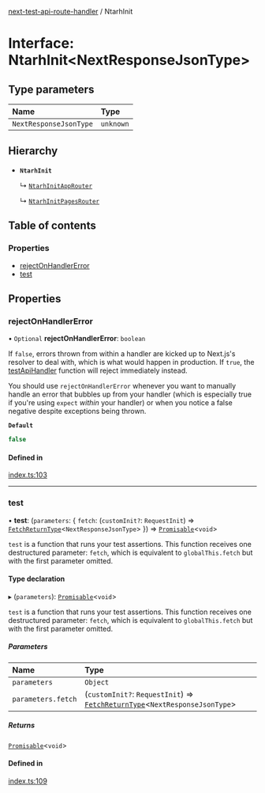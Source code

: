 [next-test-api-route-handler](../README.md) / NtarhInit

# Interface: NtarhInit\<NextResponseJsonType\>

## Type parameters

| Name | Type |
| :------ | :------ |
| `NextResponseJsonType` | `unknown` |

## Hierarchy

- **`NtarhInit`**

  ↳ [`NtarhInitAppRouter`](NtarhInitAppRouter.md)

  ↳ [`NtarhInitPagesRouter`](NtarhInitPagesRouter.md)

## Table of contents

### Properties

- [rejectOnHandlerError](NtarhInit.md#rejectonhandlererror)
- [test](NtarhInit.md#test)

## Properties

### rejectOnHandlerError

• `Optional` **rejectOnHandlerError**: `boolean`

If `false`, errors thrown from within a handler are kicked up to Next.js's
resolver to deal with, which is what would happen in production. If `true`,
the [testApiHandler](../README.md#testapihandler) function will reject immediately instead.

You should use `rejectOnHandlerError` whenever you want to manually handle
an error that bubbles up from your handler (which is especially true if
you're using `expect` _within_ your handler) or when you notice a false
negative despite exceptions being thrown.

**`Default`**

```ts
false
```

#### Defined in

[index.ts:103](https://github.com/Xunnamius/next-test-api-route-handler/blob/eec4955/src/index.ts#L103)

___

### test

• **test**: (`parameters`: \{ `fetch`: (`customInit?`: `RequestInit`) => [`FetchReturnType`](../README.md#fetchreturntype)\<`NextResponseJsonType`\>  }) => [`Promisable`](../README.md#promisable)\<`void`\>

`test` is a function that runs your test assertions. This function receives
one destructured parameter: `fetch`, which is equivalent to
`globalThis.fetch` but with the first parameter omitted.

#### Type declaration

▸ (`parameters`): [`Promisable`](../README.md#promisable)\<`void`\>

`test` is a function that runs your test assertions. This function receives
one destructured parameter: `fetch`, which is equivalent to
`globalThis.fetch` but with the first parameter omitted.

##### Parameters

| Name | Type |
| :------ | :------ |
| `parameters` | `Object` |
| `parameters.fetch` | (`customInit?`: `RequestInit`) => [`FetchReturnType`](../README.md#fetchreturntype)\<`NextResponseJsonType`\> |

##### Returns

[`Promisable`](../README.md#promisable)\<`void`\>

#### Defined in

[index.ts:109](https://github.com/Xunnamius/next-test-api-route-handler/blob/eec4955/src/index.ts#L109)
